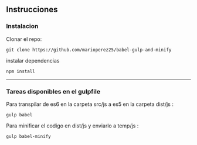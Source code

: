 <h2>Instrucciones</h2>
<h3>Instalacion</h3>
<p>Clonar el repo:</p>
<code>git clone https://github.com/marioperez25/babel-gulp-and-minify</code>
<p>instalar dependencias</p>
<code>npm install</code>
<hr>
<h3>Tareas disponibles en el gulpfile</h3>
<p>Para transpilar de es6 en la carpeta src/js a es5 en la carpeta dist/js :</p>
<code>gulp babel</code>
<p>Para minificar el codigo en dist/js y enviarlo a temp/js :</p>
<code>gulp babel-minify</code>